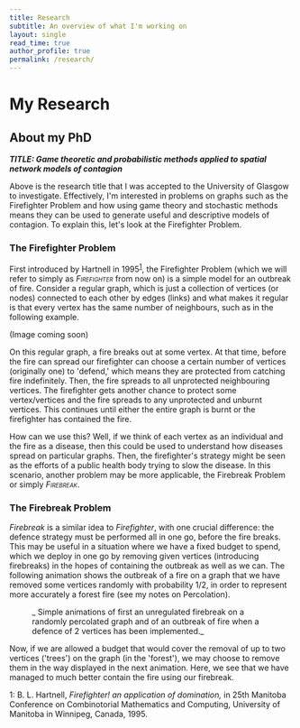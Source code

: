 ```yaml
---
title: Research
subtitle: An overview of what I'm working on
layout: single
read_time: true
author_profile: true
permalink: /research/
---
```


# My Research

## About my PhD

**_TITLE: Game theoretic and probabilistic methods applied to spatial network models of contagion_**

Above is the research title that I was accepted to the University of Glasgow to investigate. Effectively, I'm interested in problems on graphs such as the Firefighter Problem and how using game theory and stochastic methods means they can be used to generate useful and descriptive models of contagion. To explain this, let's look at the Firefighter Problem.

### The Firefighter Problem

First introduced by Hartnell in 1995<sup>[1](#myfootnote1)</sup>, the Firefighter Problem (which we will refer to simply as _<span style="font-variant:small-caps;">Firefighter</span>_ from now on) is a simple model for an outbreak of fire. Consider a regular graph, which is just a collection of vertices (or nodes) connected to each other by edges (links) and what makes it regular is that every vertex has the same number of neighbours, such as in the following example.

(Image coming soon)

On this regular graph, a fire breaks out at some vertex. At that time, before the fire can spread our firefighter can choose a certain number of vertices (originally one) to 'defend,' which means they are protected from catching fire indefinitely. Then, the fire spreads to all unprotected neighbouring vertices. The firefighter gets another chance to protect some vertex/vertices and the fire spreads to any unprotected and unburnt vertices. This continues until either the entire graph is burnt or the firefighter has contained the fire.

How can we use this? Well, if we think of each vertex as an individual and the fire as a disease, then this could be used to understand how diseases spread on particular graphs. Then, the firefighter's strategy might be seen as the efforts of a public health body trying to slow the disease. In this scenario, another problem may be more applicable, the Firebreak Problem or simply _<span style="font-variant:small-caps;">Firebreak</span>_.

### The Firebreak Problem

_Firebreak_ is a similar idea to _Firefighter_, with one crucial difference: the defence strategy must be performed all in one go, before the fire breaks. This may be useful in a situation where we have a fixed budget to spend, which we deploy in one go by removing given vertices (introducing firebreaks) in the hopes of containing the outbreak as well as we can. The following animation shows the outbreak of a fire on a graph that we have removed some vertices randomly with probability 1/2, in order to represent more accurately a forest fire (see my notes on Percolation).

<figure class="half">
    <a href="/assets/images/outbreak.gif"></a>
    <a href="/assets/images/firebreak.gif"></a>
    <figcaption>_ Simple animations of first an unregulated firebreak on a randomly percolated graph and of an outbreak of fire when a defence of 2 vertices has been implemented._</figcaption>
</figure>

Now, if we are allowed a budget that would cover the removal of up to two vertices ('trees') on the graph (in the 'forest'), we may choose to remove them in the way displayed in the next animation. Here, we see that we have managed to much better contain the fire using our firebreak.


<a name="myfootnote1">1</a>: B. L. Hartnell, _Firefighter! an application of domination,_ in 25th Manitoba Conference on Combinotorial Mathematics and Computing, University of Manitoba in Winnipeg, Canada, 1995.
